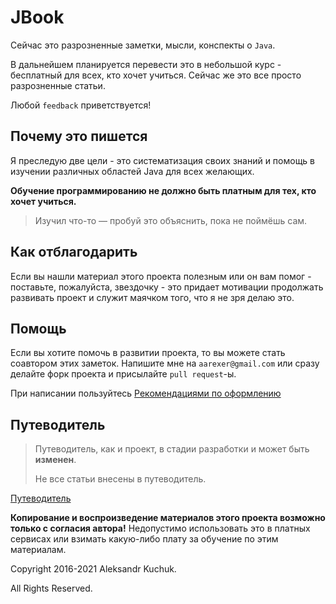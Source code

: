 # JBook

Сейчас это разрозненные заметки, мысли, конспекты о `Java`.

В дальнейшем планируется перевести это в небольшой курс - бесплатный для всех, кто хочет учиться.
Сейчас же это все просто разрозненные статьи.

Любой `feedback` приветствуется!

## Почему это пишется

Я преследую две цели - это систематизация своих знаний и помощь в изучении различных областей Java для всех желающих.

**Обучение программированию не должно быть платным для тех, кто хочет учиться.**

> Изучил что-то — пробуй это объяснить, пока не поймёшь сам.

## Как отблагодарить

Если вы нашли материал этого проекта полезным или он вам помог - поставьте, пожалуйста, звездочку - это придает мотивации продолжать развивать проект и служит маячком того, что я не зря делаю это.

## Помощь

Если вы хотите помочь в развитии проекта, то вы можете стать соавтором этих заметок.
Напишите мне на `aarexer@gmail.com` или сразу делайте форк проекта и присылайте `pull request`-ы.

При написании пользуйтесь [Рекомендациями по оформлению](design_requirements.md)

## Путеводитель

> Путеводитель, как и проект, в стадии разработки и может быть **изменен**.
>
> Не все статьи внесены в путеводитель.


[Путеводитель](roadmap/table_of_contents.md)

**Копирование и воспроизведение материалов этого проекта возможно только с согласия автора!** Недопустимо использовать это в платных сервисах или взимать какую-либо плату за обучение по этим материалам. 

Copyright 2016-2021 Aleksandr Kuchuk.

All Rights Reserved.
